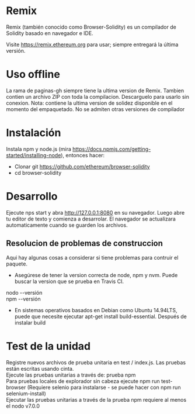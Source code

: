 # Remix

Remix (también conocido como Browser-Solidity) es un compilador de Solidity basado en navegador e IDE.

Visite https://remix.ethereum.org para usar; siempre entregará la última versión.

# Uso offline
La rama de paginas-gh siempre tiene la ultima version de Remix. Tambien contien un archivo ZIP con toda la compilacion. Descarguelo para usarlo sin conexion.
Nota: contiene la ultima version de solidez disponible en el momento del empaquetado. No se admiten otras versiones de compilador
# Instalación
Instala npm y node.js (mira https://docs.npmjs.com/getting-started/installing-node), entonces hacer:

* Clonar git https://github.com/ethereum/browser-solidity
* cd browser-solidity

# Desarrollo
Ejecute nps start y abra http://127.0.0.1:8080 en su navegador. Luego abre tu editor de texto y comienza a desarrolar. El navegador se actualizara automaticamente cuando se guarden los archivos.
## Resolucion de problemas de construccion

Aqui hay algunas cosas a considerar si tiene problemas para contruir el paquete.
  * Asegúrese de tener la version correcta de node, npm y nvm. Puede buscar la version que se prueba en Travis CI.

nodo --versión  
npm --versión

  * En sistemas operativos basados en Debian como Ubuntu 14.94LTS, puede que necesite ejecutar apt-get install build-essential. Después de instalar build

# Test de la unidad
Registre nuevos archivos de prueba unitaria en test / index.js. Las pruebas están escritas usando cinta.  
Ejecute las pruebas unitarias a través de: prueba npm  
Para pruebas locales de explorador sin cabeza ejecute npm run test-browser (Requiere selenio para instalarse - se puede hacer con npm run selenium-install)  
Ejecutar las pruebas unitarias a través de la prueba npm requiere al menos el nodo v7.0.0

